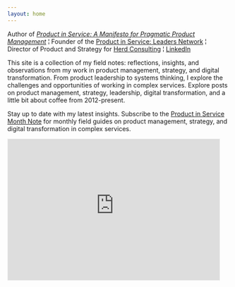```yaml
---
layout: home
---
```

 
Author of *[Product in Service: A Manifesto for Pragmatic Product Management](https://www.amazon.co.uk/dp/B0FRNJ7FHS?crid=16NCNM47GJOIC&dib=eyJ2IjoiMSJ9.nrxtvNFFZDy_unxneSqYJA.zQXlhO04hcohvFe734o6i7NADSNW8OVgvIFOxPj_bBc&dib_tag=se&keywords=scott+colfer&qid=1758228598&sprefix=%2Caps%2C154&sr=8-1)* ¦ Founder of the [Product in Service: Leaders Network](https://www.productin.services/network) ¦ Director of Product and Strategy for [Herd Consulting](https://herd.consulting/) ¦ [LinkedIn](https://www.linkedin.com/in/scottcolfer/)

This site is a collection of my field notes: reflections, insights, and observations from my work in product management, strategy, and digital transformation. From product leadership to systems thinking, I explore the challenges and opportunities of working in complex services. Explore posts on product management, strategy, leadership, digital transformation, and a little bit about coffee from 2012-present. 

Stay up to date with my latest insights. Subscribe to the [Product in Service Month Note](https://scottcolfer.substack.com/) for monthly field guides on product management, strategy, and digital transformation in complex services.

<iframe src="https://productinservice.substack.com/embed" width="480" height="320" style="border:1px solid #EEE; background:white;" frameborder="0" scrolling="no"></iframe>
